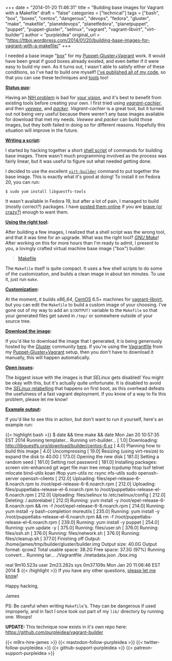 +++
date = "2014-01-20 11:46:31"
title = "Building base images for Vagrant with a Makefile"
draft = "false"
categories = ["technical"]
tags = ["bash", "box", "boxes", "centos", "dangerous", "devops", "fedora", "gluster", "make", "makefile", "planetdevops", "planetfedora", "planetpuppet", "puppet", "puppet-gluster", "selinux", "vagrant", "vagrant-libvirt", "virt-builder"]
author = "purpleidea"
original_url = "https://ttboj.wordpress.com/2014/01/20/building-base-images-for-vagrant-with-a-makefile/"
+++

I needed a base image "<a href="https://docs.vagrantup.com/v2/boxes.html">box</a>" for my <a title="Automatically deploying GlusterFS with Puppet-Gluster + Vagrant!" href="/blog/automatically-deploying-glusterfs-with-puppet-gluster-vagrant/">Puppet-Gluster+Vagrant</a> work. It would have been great if good boxes already existed, and even better if it were easy to build my own. As it turns out, I wasn't able to satisfy either of these conditions, so I've had to build one myself! <a href="https://github.com/purpleidea/puppet-gluster/blob/master/builder/README">I've published all of my code</a>, so that you can use these techniques and <a href="https://github.com/purpleidea/puppet-gluster/blob/master/builder/Makefile">tools</a> too!

<strong><span style="text-decoration:underline;">Status quo</span>:</strong>

Having an <a href="https://en.wikipedia.org/wiki/Not_Invented_Here">NIH problem</a> is bad for <a href="https://en.wikipedia.org/wiki/Standing_on_the_shoulders_of_giants">your vision</a>, and it's best to benefit from existing tools before creating your own. I first tried using <em><a href="https://github.com/fgrehm/vagrant-cachier">vagrant-cachier</a></em>, and then <em><a href="https://github.com/jedi4ever/veewee">veewee</a></em>, and <em><a href="https://github.com/mitchellh/packer">packer</a></em>. <em>Vagrant-cachier</em> is a great tool, but it turned out not being very useful because there weren't any base images available for download that met my needs. <em>Veewee</em> and <em>packer</em> can build those images, but they both failed in doing so for different reasons. Hopefully this situation will improve in the future.

<strong><span style="text-decoration:underline;">Writing a script</span>:</strong>

I started by hacking together a short <a href="https://www.gnu.org/software/bash/manual/bash.html">shell script</a> of commands for building base images. There wasn't much programming involved as the process was fairly linear, but it was useful to figure out what needed getting done.

I decided to use the excellent <a href="http://libguestfs.org/virt-builder.1.html"><code>virt-builder</code></a> command to put together the base image. This is exactly what it's good at doing! To install it on Fedora 20, you can run:
```
$ sudo yum install libguestfs-tools
```
It wasn't available in Fedora 19, but after a lot of pain, I managed to build (mostly correct?) packages. I have <a href="https://dl.fedoraproject.org/pub/alt/purpleidea/virt-builder/f19/rpm/">posted them online</a> if you are <a href="https://dl.fedoraproject.org/pub/alt/purpleidea/virt-builder/f19/rpm/README">brave (or crazy?)</a> enough to want them.

<strong><span style="text-decoration:underline;">Using the right tool</span>:</strong>

After building a few images, I realized that a shell script was the wrong tool, and that it was time for an upgrade. What was the right tool? <a href="https://www.gnu.org/software/make/manual/make.html"><em>GNU Make</em></a>! After working on this for more hours than I'm ready to admit, I present to you, a lovingly crafted virtual machine base image ("box") builder:
<blockquote><a href="https://github.com/purpleidea/puppet-gluster/blob/master/builder/Makefile">Makefile</a></blockquote>
The <code>Makefile</code> itself is quite compact. It uses a few shell scripts to do some of the customization, and builds a clean image in about <em>ten</em> minutes. To use it, just run <code>make</code>.

<strong><span style="text-decoration:underline;">Customization</span>:</strong>

At the moment, it builds <em>x86_64</em>, <a href="https://en.wikipedia.org/wiki/CentOS">CentOS</a> 6.5+ machines for <a href="https://github.com/pradels/vagrant-libvirt/">vagrant-libvirt</a>, but you can edit the <code>Makefile</code> to build a custom image of your choosing. I've gone out of my way to add an <code>$(OUTPUT)</code> variable to the <code>Makefile</code> so that your generated files get saved in <code>/tmp/</code> or somewhere outside of your source tree.

<strong><span style="text-decoration:underline;">Download the image</span>:</strong>

If you'd like to download the image that I generated, it is being generously hosted by the <a href="https://www.gluster.org/">Gluster</a> community <a href="https://dl.fedoraproject.org/pub/alt/purpleidea/vagrant/">here</a>. If you're using the <a href="https://github.com/purpleidea/puppet-gluster/blob/master/vagrant/gluster/Vagrantfile">Vagrantfile</a> from my <a title="Automatically deploying GlusterFS with Puppet-Gluster + Vagrant!" href="/blog/2014/01/08/automatically-deploying-glusterfs-with-puppet-gluster-vagrant/">Puppet-Gluster+Vagrant</a> setup, then you don't have to download it manually, this will happen automatically.

<strong><span style="text-decoration:underline;">Open issues</span>:</strong>

The biggest issue with the images is that <em>SELinux</em> gets disabled! You might be okay with this, but it's actually quite unfortunate. It is disabled to avoid the <a href="https://github.com/purpleidea/puppet-gluster/blob/master/builder/Makefile#L57"><em>SELinux</em> relabelling</a> that happens on first boot, as this overhead defeats the usefulness of a fast vagrant deployment. If you know of a way to fix this problem, please let me know!

<strong><span style="text-decoration:underline;">Example output</span>:</strong>

If you'd like to see this in action, but don't want to run it yourself, here's an example run:

{{< highlight bash >}}
$ date && time make && date
Mon Jan 20 10:57:35 EST 2014
Running templater...
Running virt-builder...
[   1.0] Downloading: http://libguestfs.org/download/builder/centos-6.xz
[   4.0] Planning how to build this image
[   4.0] Uncompressing
[  19.0] Resizing (using virt-resize) to expand the disk to 40.0G
[ 173.0] Opening the new disk
[ 181.0] Setting a random seed
[ 181.0] Setting root password
[ 181.0] Installing packages: screen vim-enhanced git wget file man tree nmap tcpdump htop lsof telnet mlocate bind-utils koan iftop yum-utils nc rsync nfs-utils sudo openssh-server openssh-clients
[ 212.0] Uploading: files/epel-release-6-8.noarch.rpm to /root/epel-release-6-8.noarch.rpm
[ 212.0] Uploading: files/puppetlabs-release-el-6.noarch.rpm to /root/puppetlabs-release-el-6.noarch.rpm
[ 212.0] Uploading: files/selinux to /etc/selinux/config
[ 212.0] Deleting: /.autorelabel
[ 212.0] Running: yum install -y /root/epel-release-6-8.noarch.rpm && rm -f /root/epel-release-6-8.noarch.rpm
[ 214.0] Running: yum install -y bash-completion moreutils
[ 235.0] Running: yum install -y /root/puppetlabs-release-el-6.noarch.rpm && rm -f /root/puppetlabs-release-el-6.noarch.rpm
[ 239.0] Running: yum install -y puppet
[ 254.0] Running: yum update -y
[ 375.0] Running: files/user.sh
[ 376.0] Running: files/ssh.sh
[ 376.0] Running: files/network.sh
[ 376.0] Running: files/cleanup.sh
[ 377.0] Finishing off
Output: /home/james/tmp/builder/gluster/builder.img
Output size: 40.0G
Output format: qcow2
Total usable space: 38.2G
Free space: 37.3G (97%)
Running convert...
Running tar...
./Vagrantfile
./metadata.json
./box.img

real	9m10.523s
user	2m23.282s
sys	0m37.109s
Mon Jan 20 11:06:46 EST 2014
$
{{< /highlight >}}
If you have any other questions, <a title="contact" href="/contact/">please let me know</a>!

Happy hacking,

James

PS: Be careful when writing <code>Makefile</code>'s. They can be dangerous if used improperly, and in fact I once took out part of my <code>lib/</code> directory by running one. Woops!

<strong>UPDATE:</strong> This technique now exists in it's own repo here: <a href="https://github.com/purpleidea/vagrant-builder">https://github.com/purpleidea/vagrant-builder</a>

{{< m9rx-hire-james >}}
{{< mastodon-follow-purpleidea >}}
{{< twitter-follow-purpleidea >}}
{{< github-support-purpleidea >}}
{{< patreon-support-purpleidea >}}
